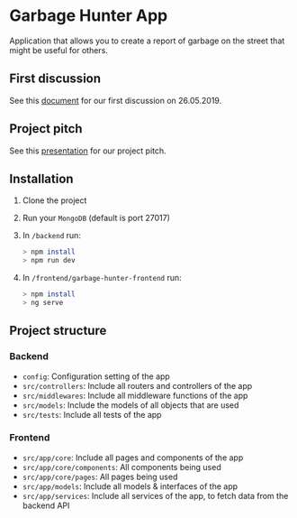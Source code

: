 # Garbage Hunter App

Application that allows you to create a report of garbage on the street that might be useful for others.

## First discussion

See this [document](https://docs.google.com/document/d/1pZcK6nOgmYxSbN2b9MdQSOWLhik8D2KYSkoZ8O7XWAs/edit?usp=sharing) for our first discussion on 26.05.2019.

## Project pitch

See this [presentation](https://docs.google.com/presentation/d/1I6PNRz_twv2VCshzv1o-vXBFN6c71CpDrIfRMc17KL8/edit?usp=sharing) for our project pitch.

## Installation

1. Clone the project
2. Run your `MongoDB` (default is port 27017)
3. In `/backend` run:

    ```bash
    > npm install
    > npm run dev
    ```

4. In `/frontend/garbage-hunter-frontend` run:

    ```bash
    > npm install
    > ng serve
    ```

## Project structure

### Backend

- `config`: Configuration setting of the app
- `src/controllers`: Include all routers and controllers of the app
- `src/middlewares`: Include all middleware functions of the app
- `src/models`: Include the models of all objects that are used
- `src/tests`: Include all tests of the app

### Frontend

- `src/app/core`: Include all pages and components of the app
- `src/app/core/components`: All components being used
- `src/app/core/pages`: All pages being used
- `src/app/models`: Include all models & interfaces of the app
- `src/app/services`: Include all services of the app, to fetch data from the backend API
